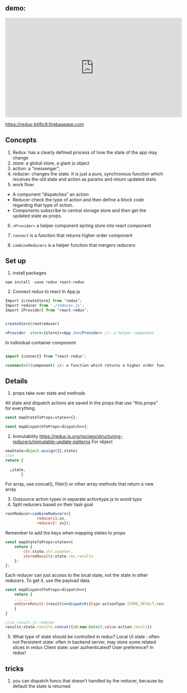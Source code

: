 ## demo: 

<iframe width="560" height="315" src="https://www.youtube.com/embed/TV522fX97zY" frameborder="0" allow="autoplay; encrypted-media" allowfullscreen></iframe>


https://redux-b06c9.firebaseapp.com

## Concepts
1. Redux: has a clearly defined process of how the state of the app may change
2. store: a global store, a giant js object
3. action: a “messenger”, 
4. reducer: changes the state. It is just a pure, synchronous function which receives the old state and action as params and return updated state. 
5. work flow:
* A component “dispatches” an action
* Reducer check the type of action and then define a block code regarding that type of action. 
* Components subscribe to central storage store and then get the updated state as props.

6. `<Provider>` a helper component ejcting store into react component

7. `connect` is a function that returns higher order component

8. `combineReducers` is a helper function that mergers reducers


## Set up
1. install packages
```
npm install -save redux react-redux
```
2. Connect redux to react
In App.js

```jsx
Import {createStore} from ‘redux’;
Import reducer from './reducer.js';
Import {Provider} from ‘react-redux’;


createStore(rootreducer)

<Provider  store={store}><App /></Provider> //— a helper component

```
In individual container component
```jsx

import {connect} from “react-redux";

<connect>()(component) //— a function which returns a higher order function, subscribe to the store
```

## Details
1. props take over state and methods

All state and dispatch actions are saved in the props that use “this.props” for everything.
```javascript
const mapStateToProps=state=>{};

const mapDispatchToProps=dispatch=>{:
```

2. Immutability
https://redux.js.org/recipes/structuring-reducers/immutable-update-patterns
For object
```javascript
newState=Object.assign({},state)
//or
return {
  
  …state,               
       }
```
For array, use concat(), filter() or other array methods that return a new array

3. Outsource action types in separate actiontype.js to avoid typo
4. Split reducers based on their task goal
```javascript
rootReducer=combineReducers({ 
              reduceri1:xx, 
              reducer2: xx});
```
Remember to add the keys when mapping states to props
```javascript
const mapStateToProps=state=>{
    return {
        ctr:state.ctr.counter,  
        storedResults:state.res.results
    };
};
```

Each reducer can just access to the local state, not the state in other reducers. To get it, use the payload data.
```javascript
const mapDispatchToProps=dispatch=>{
    return {
    ........
    onStoreResult:(result)=>dispatch({type:actionType.STORE_RESULT,result:result}),
    }
}

//in result.js reducer
results:state.results.concat({id:new Date(),value:action.result}) 
```

5. What type of state should be controlled in redux?
Local UI state : often not
Persistent state: often in backend server, may store some related slices in redux
Client state: user authenticated? User preference? In redux!

## tricks
1. you can dispatch funcs that doesn’t handled by the reducer, because by default the state is returned

